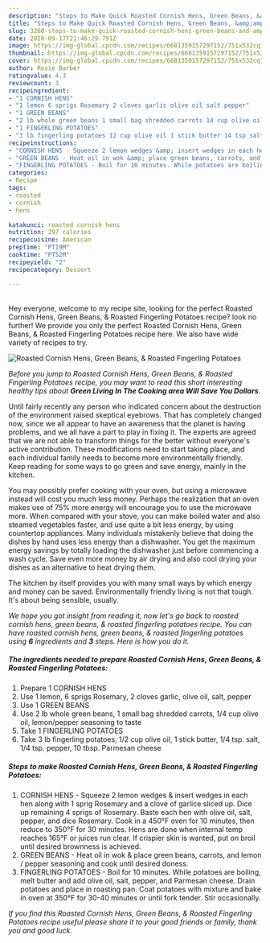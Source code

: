 ```yaml
---
description: "Steps to Make Quick Roasted Cornish Hens, Green Beans, &amp;amp; Roasted Fingerling Potatoes"
title: "Steps to Make Quick Roasted Cornish Hens, Green Beans, &amp;amp; Roasted Fingerling Potatoes"
slug: 3260-steps-to-make-quick-roasted-cornish-hens-green-beans-and-amp-roasted-fingerling-potatoes
date: 2020-09-17T21:46:29.791Z
image: https://img-global.cpcdn.com/recipes/6681359157297152/751x532cq70/roasted-cornish-hens-green-beans-roasted-fingerling-potatoes-recipe-main-photo.jpg
thumbnail: https://img-global.cpcdn.com/recipes/6681359157297152/751x532cq70/roasted-cornish-hens-green-beans-roasted-fingerling-potatoes-recipe-main-photo.jpg
cover: https://img-global.cpcdn.com/recipes/6681359157297152/751x532cq70/roasted-cornish-hens-green-beans-roasted-fingerling-potatoes-recipe-main-photo.jpg
author: Rosie Barber
ratingvalue: 4.3
reviewcount: 3
recipeingredient:
- "1 CORNISH HENS"
- "1 lemon 6 sprigs Rosemary 2 cloves garlic olive oil salt pepper"
- "1 GREEN BEANS"
- "2 lb whole green beans 1 small bag shredded carrots 14 cup olive oil lemonpepper seasoning to taste"
- "1 FINGERLING POTATOES"
- "3 lb fingerling potatoes 12 cup olive oil 1 stick butter 14 tsp salt 14 tsp pepper 10 tbsp Parmesan cheese"
recipeinstructions:
- "CORNISH HENS - Squeeze 2 lemon wedges &amp; insert wedges in each hen along with 1 sprig Rosemary and a clove of garlice sliced up. Dice up remaining 4 sprigs of Rosemary. Baste each hen with olive oil, salt, pepper, and dice Rosemary. Cook in a 450°F oven for 10 minutes, then reduce to 350°F for 30 minutes. Hens are done when internal temp reaches 165°F or juices run clear. If crispier skin is wanted, put on broil until desired brownness is achieved."
- "GREEN BEANS - Heat oil in wok &amp; place green beans, carrots, and lemon / pepper seasoning and cook until desired doness."
- "FINGERLING POTATOES - Boil for 10 minutes. While potatoes are boiling, melt butter and add olive oil, salt, pepper, and Parmesan cheese. Drain potatoes and place in roasting pan. Coat potatoes with mixture and bake in oven at 350°F for 30-40 minutes or until fork tender. Stir occasionally."
categories:
- Recipe
tags:
- roasted
- cornish
- hens

katakunci: roasted cornish hens 
nutrition: 297 calories
recipecuisine: American
preptime: "PT19M"
cooktime: "PT52M"
recipeyield: "2"
recipecategory: Dessert

---
```

<br>
Hey everyone, welcome to my recipe site, looking for the perfect Roasted Cornish Hens, Green Beans, &amp; Roasted Fingerling Potatoes recipe? look no further! We provide you only the perfect Roasted Cornish Hens, Green Beans, &amp; Roasted Fingerling Potatoes recipe here. We also have wide variety of recipes to try.
<br>


![Roasted Cornish Hens, Green Beans, &amp; Roasted Fingerling Potatoes](https://img-global.cpcdn.com/recipes/6681359157297152/751x532cq70/roasted-cornish-hens-green-beans-roasted-fingerling-potatoes-recipe-main-photo.jpg)

<i>Before you jump to Roasted Cornish Hens, Green Beans, &amp; Roasted Fingerling Potatoes recipe, you may want to read this short interesting healthy tips about 
<strong>Green Living In The Cooking area Will Save You Dollars</strong>.</i>
</br>

Until fairly recently any person who indicated concern about the destruction of the environment raised skeptical eyebrows. That has completely changed now, since we all appear to have an awareness that the planet is having problems, and we all have a part to play in fixing it. The experts are agreed that we are not able to transform things for the better without everyone's active contribution. These modifications need to start taking place, and each individual family needs to become more environmentally friendly. Keep reading for some ways to go green and save energy, mainly in the kitchen.

You may possibly prefer cooking with your oven, but using a microwave instead will cost you much less money. Perhaps the realization that an oven makes use of 75% more energy will encourage you to use the microwave more. When compared with your stove, you can make boiled water and also steamed vegetables faster, and use quite a bit less energy, by using countertop appliances. Many individuals mistakenly believe that doing the dishes by hand uses less energy than a dishwasher. You get the maximum energy savings by totally loading the dishwasher just before commencing a wash cycle. Save even more money by air drying and also cool drying your dishes as an alternative to heat drying them.

The kitchen by itself provides you with many small ways by which energy and money can be saved. Environmentally friendly living is not that tough. It's about being sensible, usually.


<i>We hope you got insight from reading it, now let's go back to roasted cornish hens, green beans, &amp; roasted fingerling potatoes recipe. You can have roasted cornish hens, green beans, &amp; roasted fingerling potatoes using <strong>6</strong> ingredients and <strong>3</strong> steps. Here is how you do it.
</i>

##### The ingredients needed to prepare Roasted Cornish Hens, Green Beans, &amp; Roasted Fingerling Potatoes:

1. Prepare 1 CORNISH HENS
1. Use 1 lemon, 6 sprigs Rosemary, 2 cloves garlic, olive oil, salt, pepper
1. Use 1 GREEN BEANS
1. Use 2 lb whole green beans, 1 small bag shredded carrots, 1/4 cup olive oil, lemon/pepper seasoning to taste
1. Take 1 FINGERLING POTATOES
1. Take 3 lb fingerling potatoes, 1/2 cup olive oil, 1 stick butter, 1/4 tsp. salt, 1/4 tsp. pepper, 10 tbsp. Parmesan cheese


##### Steps to make Roasted Cornish Hens, Green Beans, &amp; Roasted Fingerling Potatoes:

1. CORNISH HENS - Squeeze 2 lemon wedges &amp; insert wedges in each hen along with 1 sprig Rosemary and a clove of garlice sliced up. Dice up remaining 4 sprigs of Rosemary. Baste each hen with olive oil, salt, pepper, and dice Rosemary. Cook in a 450°F oven for 10 minutes, then reduce to 350°F for 30 minutes. Hens are done when internal temp reaches 165°F or juices run clear. If crispier skin is wanted, put on broil until desired brownness is achieved.
1. GREEN BEANS - Heat oil in wok &amp; place green beans, carrots, and lemon / pepper seasoning and cook until desired doness.
1. FINGERLING POTATOES - Boil for 10 minutes. While potatoes are boiling, melt butter and add olive oil, salt, pepper, and Parmesan cheese. Drain potatoes and place in roasting pan. Coat potatoes with mixture and bake in oven at 350°F for 30-40 minutes or until fork tender. Stir occasionally.


<i>If you find this Roasted Cornish Hens, Green Beans, &amp; Roasted Fingerling Potatoes recipe useful please share it to your good friends or family, thank you and good luck.</i>
